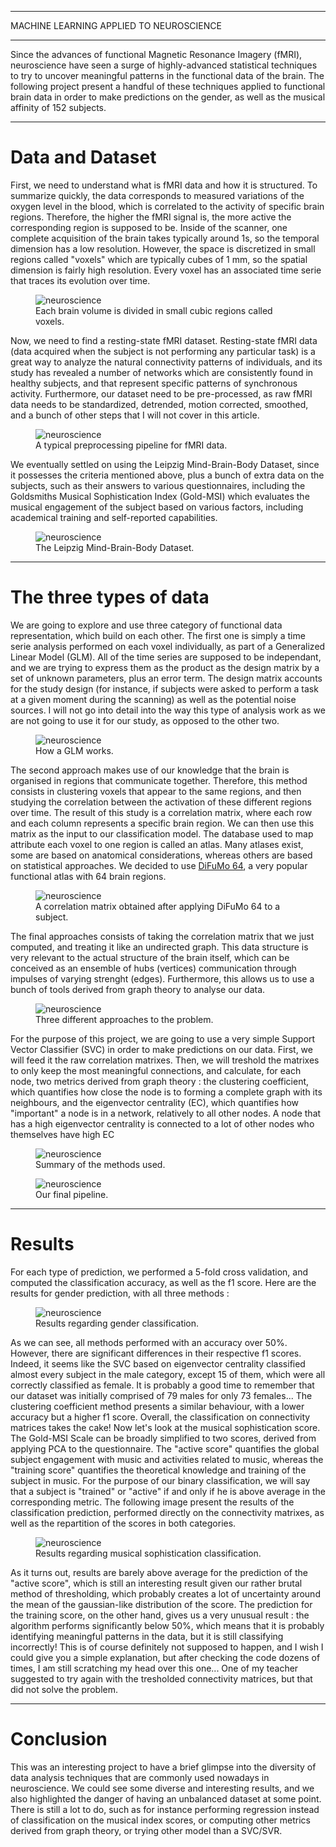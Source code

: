 
---

<p class="titletext">MACHINE LEARNING APPLIED TO NEUROSCIENCE</p>

---

<p class="articletext">Since the advances of functional Magnetic Resonance Imagery (fMRI), neuroscience have seen a surge of highly-advanced statistical techniques to try to uncover meaningful patterns in the functional data of the brain. The following project present a handful of these techniques applied to functional brain data in order to make predictions on the gender, as well as the musical affinity of 152 subjects.</p> 

---

<h1 class="articletext">Data and Dataset</h1>

<p class="articletext">First, we need to understand what is fMRI data and how it is structured. To summarize quickly, the data corresponds to measured variations of the oxygen level in the blood, which is correlated to the activity of specific brain regions. Therefore, the higher the fMRI signal is, the more active the corresponding region  is supposed to be. Inside of the scanner, one complete acquisition of the brain takes typically around 1s, so the temporal dimension has a low resolution. However, the space is discretized in small regions called "voxels" which are typically cubes of 1 mm, so the spatial dimension is fairly high resolution. Every voxel has an associated time serie that traces its evolution over time.</p>

<figure>
<img src="images/voxels.png?raw=true" alt="neuroscience" class="imgarticle"/>
<figcaption>Each brain volume is divided in small cubic regions called voxels.</figcaption>
</figure>

<p class="articletext">Now, we need to find a resting-state fMRI dataset. Resting-state fMRI data (data acquired when the subject is not performing any particular task) is a great way to analyze the natural connectivity patterns of individuals, and its study has revealed a number of networks which are consistently found in healthy subjects, and that represent specific patterns of synchronous activity. Furthermore, our dataset need to be pre-processed, as raw fMRI data needs to be standardized, detrended, motion corrected, smoothed, and a bunch of other steps that I will not cover in this article.</p>

<figure>
<img src="images/preprocessing.png?raw=true" alt="neuroscience" class="imgarticle"/>
<figcaption>A typical preprocessing pipeline for fMRI data.</figcaption>
</figure>

<p class="articletext">We eventually settled on using the Leipzig Mind-Brain-Body Dataset, since it possesses the criteria mentioned above, plus a bunch of extra data on the subjects, such as their answers to various questionnaires, including the Goldsmiths Musical Sophistication Index (Gold-MSI) which evaluates the musical engagement of the subject based on various factors, including academical training and self-reported capabilities.</p>
  
<figure>
<img src="images/neuro1.png?raw=true" alt="neuroscience" class="imgarticle"/>
<figcaption>The Leipzig Mind-Brain-Body Dataset.</figcaption>
</figure>

---

<h1 class="articletext">The three types of data</h1>

<p class="articletext">We are going to explore and use three category of functional data representation, which build on each other. The first one is simply a time serie analysis performed on each voxel individually, as part of a Generalized Linear Model (GLM). All of the time series are supposed to be independant, and we are trying to express them as the product as the design matrix by a set of unknown parameters, plus an error term. The design matrix accounts for the study design (for instance, if subjects were asked to perform a task at a given moment during the scanning) as well as the potential noise sources. I will not go into detail into the way this type of analysis work as we are not going to use it for our study, as opposed to the other two.</p>

<figure>
<img src="images/designmatrix.jpg?raw=true" alt="neuroscience" class="imgarticle"/>
<figcaption>How a GLM works.</figcaption>
</figure>

<p class="articletext">The second approach makes use of our knowledge that the brain is organised in regions that communicate together. Therefore, this method consists in clustering voxels that appear to the same regions, and then studying the correlation between the activation of these different regions over time. The result of this study is a correlation matrix, where each row and each column represents a specific brain region. We can then use this matrix as the input to our classification model. The database used to map attribute each voxel to one region is called an atlas. Many atlases exist, some are based on anatomical considerations, whereas others are based on statistical approaches. We decided to use <a href="https://www.sciencedirect.com/science/article/pii/S1053811920306121" class="linkedinlink">DiFuMo 64</a>, a very popular functional atlas with 64 brain regions.</p>

<figure>
<img src="images/20.png?raw=true" alt="neuroscience" class="imgarticle"/>
<figcaption>A correlation matrix obtained after applying DiFuMo 64 to a subject.</figcaption>
</figure>

<p class="articletext">The final approaches consists of taking the correlation matrix that we just computed, and treating it like an undirected graph. This data structure is very relevant to the actual structure of the brain itself, which can be conceived as an ensemble of hubs (vertices) communication through impulses of varying strenght (edges). Furthermore, this allows us to use a bunch of tools derived from graph theory to analyse our data.</p>
  
<figure>
<img src="images/neuro2.png?raw=true" alt="neuroscience" class="imgarticle"/>
<figcaption>Three different approaches to the problem.</figcaption>
</figure>

<p class="articletext">For the purpose of this project, we are going to use a very simple Support Vector Classifier (SVC) in order to make predictions on our data. First, we will feed it the raw correlation matrixes. Then, we will treshold the matrixes to only keep the most meaningful connections, and calculate, for each node, two metrics derived from graph theory : the clustering coefficient, which quantifies how close the node is to forming a complete graph with its neighbours, and the eigenvector centrality (EC), which quantifies how "important" a node is in a network, relatively to all other nodes. A node that has a high eigenvector centrality is connected to a lot of other nodes who themselves have high EC</p>
  
<figure>
<img src="images/neuro3.png?raw=true" alt="neuroscience" class="imgarticle"/>
<figcaption>Summary of the methods used.</figcaption>
</figure>

<figure>
<img src="images/neuro4.png?raw=true" alt="neuroscience" class="imgarticle"/>
<figcaption>Our final pipeline.</figcaption>
</figure>

---

<h1 class="articletext">Results</h1>

<p class="articletext">For each type of prediction, we performed a 5-fold cross validation, and computed the classification accuracy, as well as the f1 score. Here are the results for gender prediction, with all three methods :</p>
  
<figure>
<img src="images/neuro5.png?raw=true" alt="neuroscience" class="imgarticle"/>
<figcaption>Results regarding gender classification.</figcaption>
</figure>

<p class="articletext">As we can see, all methods performed with an accuracy over 50%. However, there are significant differences in their respective f1 scores. Indeed, it seems like the SVC based on eigenvector centrality classified almost every subject in the male category, except 15 of them, which were all correctly classified as female. It is probably a good time to remember that our dataset was initially comprised of 79 males for only 73 females... The clustering coefficient method presents a similar behaviour, with a lower accuracy but a higher f1 score. Overall, the classification on connectivity matrices takes the cake! Now let's look at the musical sophistication score. The Gold-MSI Scale can be broadly simplified to two scores, derived from applying PCA to the questionnaire. The "active score" quantifies the global subject engagement with music and activities related to music, whereas the "training score" quantifies the theoretical knowledge and 
training of the subject in music. For the purpose of our binary classification, we will say that a subject is "trained" or "active" if and only if he is above average in the corresponding metric. The following image present the results of the classification prediction, performed directly on the connectivity matrixes, as well as the repartition of the scores in both categories.</p>
  
<figure>
<img src="images/neuro6.png?raw=true" alt="neuroscience" class="imgarticle"/>
<figcaption>Results regarding musical sophistication classification.</figcaption>
</figure>

<p class="articletext">As it turns out, results are barely above average for the prediction of the "active score", which is still an interesting result given our rather brutal method of thresholding, which probably creates a lot of uncertainty around the mean of the gaussian-like distribution of the score. The prediction for the training score, on the other hand, gives us a very unusual result : the algorithm performs significantly below 50%, which means that it is probably identifying meaningful patterns in the data, but it is still classifying incorrectly! This is of course definitely not supposed to happen, and I wish I could give you a simple explanation, but after checking the code dozens of times, I am still scratching my head over this one... One of my teacher suggested to try again with the tresholded connectivity matrices, but that did not solve the problem.
  
---

<h1 class="articletext">Conclusion</h1>

<p class="articletext">This was an interesting project to have a brief glimpse into the diversity of data analysis techniques that are commonly used nowadays in neuroscience. We could see some diverse and interesting results, and we also highlighted the danger of having an unbalanced dataset at some point. There is still a lot to do, such as for instance performing regression instead of classification on the musical index scores, or computing other metrics derived from graph theory, or trying other model than a SVC/SVR.</p>

